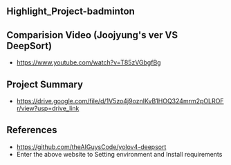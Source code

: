 ## Highlight_Project-badminton

## Comparision Video (Joojyung's ver  VS  DeepSort)
- https://www.youtube.com/watch?v=T85zVGbgfBg

## Project Summary
- https://drive.google.com/file/d/1V5zo4j9oznIKvB1HOQ324mrm2pOLROFr/view?usp=drive_link

## References
- https://github.com/theAIGuysCode/yolov4-deepsort
- Enter the above website to Setting environment and Install requirements
